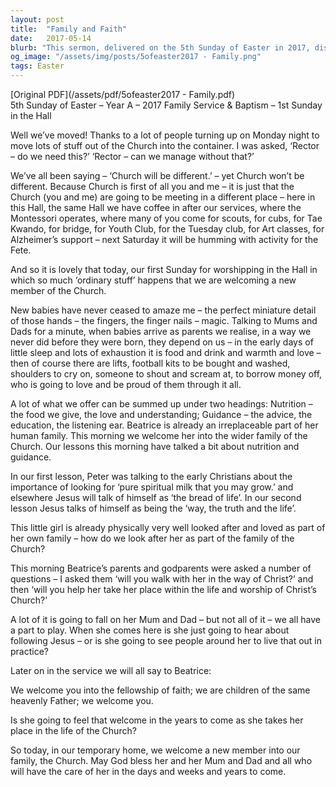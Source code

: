 ```yaml
---
layout: post
title:  "Family and Faith"
date:   2017-05-14
blurb: "This sermon, delivered on the 5th Sunday of Easter in 2017, discusses the importance of family and community in the Church. It emphasizes the role of the Church as a family, providing spiritual nutrition and guidance, and the responsibility of the congregation in nurturing new members. The sermon also highlights the significance of the physical space of the Church, as it moves into a new location."
og_image: "/assets/img/posts/5ofeaster2017 - Family.png"
tags: Easter
---
```

[Original PDF](/assets/pdf/5ofeaster2017 - Family.pdf)    
5th Sunday of Easter – Year A – 2017
Family Service & Baptism – 1st Sunday in the Hall

Well we’ve moved! Thanks to a lot of people turning up on Monday night to move lots of stuff out of the Church into the container. I was asked, ‘Rector – do we need this?’ ‘Rector – can we manage without that?’

We’ve all been saying – ‘Church will be different.’ – yet Church won’t be different. Because Church is first of all you and me – it is just that the Church (you and me) are going to be meeting in a different place – here in this Hall, the same Hall we have coffee in after our services, where the Montessori operates, where many of you come for scouts, for cubs, for Tae Kwando, for bridge, for Youth Club, for the Tuesday club, for Art classes, for Alzheimer’s support – next Saturday it will be humming with activity for the Fete.

And so it is lovely that today, our first Sunday for worshipping in the Hall in which so much ‘ordinary stuff’ happens that we are welcoming a new member of the Church.

New babies have never ceased to amaze me – the perfect miniature detail of those hands – the fingers, the finger nails – magic. Talking to Mums and Dads for a minute, when babies arrive as parents we realise, in a way we never did before they were born, they depend on us – in the early days of little sleep and lots of exhaustion it is food and drink and warmth and love – then of course there are lifts, football kits to be bought and washed, shoulders to cry on, someone to shout and scream at, to borrow money off, who is going to love and be proud of them through it all.

A lot of what we offer can be summed up under two headings: Nutrition – the food we give, the love and understanding; Guidance – the advice, the education, the listening ear. Beatrice is already an irreplaceable part of her human family. This morning we welcome her into the wider family of the Church. Our lessons this morning have talked a bit about nutrition and guidance.

In our first lesson, Peter was talking to the early Christians about the importance of looking for ‘pure spiritual milk that you may grow.’ and elsewhere Jesus will talk of himself as ‘the bread of life’. In our second lesson Jesus talks of himself as being the ‘way, the truth and the life’.

This little girl is already physically very well looked after and loved as part of her own family – how do we look after her as part of the family of the Church?

This morning Beatrice’s parents and godparents were asked a number of questions – I asked them ‘will you walk with her in the way of Christ?’ and then ‘will you help her take her place within the life and worship of Christ’s Church?’

A lot of it is going to fall on her Mum and Dad – but not all of it – we all have a part to play. When she comes here is she just going to hear about following Jesus – or is she going to see people around her to live that out in practice?

Later on in the service we will all say to Beatrice:

We welcome you into the fellowship of faith;
we are children of the same heavenly Father;
we welcome you.

Is she going to feel that welcome in the years to come as she takes her place in the life of the Church?

So today, in our temporary home, we welcome a new member into our family, the Church. May God bless her and her Mum and Dad and all who will have the care of her in the days and weeks and years to come.
